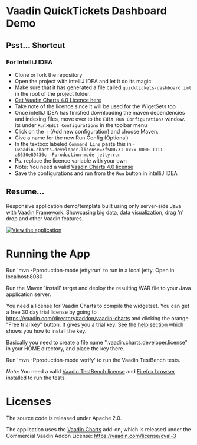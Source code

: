 Vaadin QuickTickets Dashboard Demo
==================================

## Psst... Shortcut

### For IntelliJ IDEA
* Clone or fork the repository
* Open the project with intelliJ IDEA and let it do its magic
* Make sure that it has generated a file called ``` quicktickets-dashboard.iml ``` in the root of the project folder.
* [Get Vaadin Charts 4.0 Licence here](https://vaadin.com/directory#!addon/vaadin-charts)
* Take note of the licence since it will be used for the WigetSets too
* Once intelliJ IDEA has finished downloading the maven dependencies and indexing files, move over to the ``` Edit Run Configurations ``` window. its under ``` Run>Edit Configurations ``` in the toolbar menu
* Click on the + (Add new configuration) and choose Maven.
* Give a name for the new Run Config (Optional)
* In the textbox labeled ``` Command Line ``` paste this in ``` -Dvaadin.charts.developer.license=3f500731-xxxx-0000-1111-a8630e89436c -Pproduction-mode jetty:run ```
* Ps. replace the licence variable with your own 
* Note: You need a valid [Vaadin Charts 4.0 license](https://vaadin.com/directory#!addon/vaadin-charts)
* Save the configurations and run from the ``` Run ``` button in intelliJ IDEA
## Resume...

Responsive application demo/template built using only server-side Java with [Vaadin Framework](https://vaadin.com/framework). Showcasing big data, data visualization, drag 'n' drop and other Vaadin features.

[![View the application](https://vaadin.com/documents/10187/2487938/Dashboard+Demo+2014/a37b2c4d-c941-48fe-97c3-ad5a60586882?t=1412769929183)](http://demo.vaadin.com/dashboard)

Running the App
==
Run 'mvn -Pproduction-mode jetty:run' to run in a local jetty. Open in localhost:8080

Run the Maven 'install' target and deploy the resulting WAR file to your Java application server.

You need a license for Vaadin Charts to compile the widgetset. You can get a free 30 day trial license by going to https://vaadin.com/directory#addon/vaadin-charts and clicking the orange "Free trial key" button. It gives you a trial key. [See the help section](https://vaadin.com/directory/help/installing-cval-license) which shows you how to install the key.

Basically you need to create a file name ".vaadin.charts.developer.license" in your HOME directory, and place the key there.

Run 'mvn -Pproduction-mode verify' to run the Vaadin TestBench tests. 

*Note*: You need a valid [Vaadin TestBench license](https://vaadin.com/add-ons/testbench) and [Firefox browser](https://www.mozilla.org/firefox/) installed to run the tests.

Licenses
==
The source code is released under Apache 2.0.

The application uses the [Vaadin Charts](https://vaadin.com/charts) add-on, which is released under the Commercial Vaadin Addon License: https://vaadin.com/license/cval-3